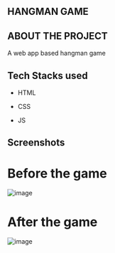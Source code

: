 ## HANGMAN GAME

## ABOUT THE PROJECT

A web app based hangman game

## Tech Stacks used

- HTML

- CSS
- JS


## Screenshots

# Before the game

![image](https://user-images.githubusercontent.com/82095877/162577738-e978531a-41e1-4f1f-a9a6-27a2fd06f623.png)

# After the game

![image](https://user-images.githubusercontent.com/82095877/162577775-9bbd0726-a108-4d00-be9f-d56eaeee5834.png)
